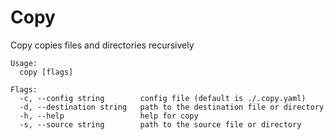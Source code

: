 # Copy

Copy copies files and directories recursively

```
Usage:
  copy [flags]

Flags:
  -c, --config string        config file (default is ./.copy.yaml)
  -d, --destination string   path to the destination file or directory
  -h, --help                 help for copy
  -s, --source string        path to the source file or directory
```